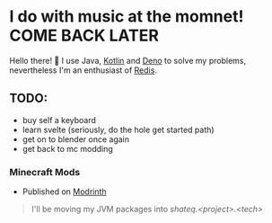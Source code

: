 # I do with music at the momnet! COME BACK LATER

Hello there! 👋 I use Java, [Kotlin](https://kotlinlang.org/) and [Deno](https://deno.land/) to solve my problems, nevertheless I'm an enthusiast of [Redis](https://redis.io/).<br>

## TODO:

- buy self a keyboard
- learn svelte (seriously, do the hole get started path)
- get on to blender once again
- get back to mc modding

### Minecraft Mods

- Published on [Modrinth](https://modrinth.com/user/shateq)

> I'll be moving my JVM packages into *shateq.\<project\>.\<tech\>*

<!-- https://github.com/USERNAME.png -->

